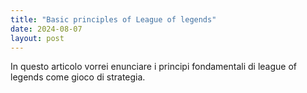 ```yaml
---
title: "Basic principles of League of legends"
date: 2024-08-07
layout: post
---
```


In questo articolo vorrei enunciare i principi fondamentali di league of legends come gioco di strategia.
